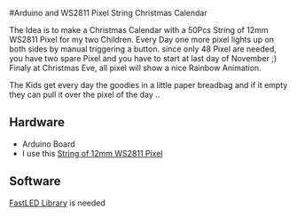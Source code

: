 #Arduino and WS2811 Pixel String Christmas Calendar

The Idea is to make a Christmas Calendar with a 50Pcs String of 12mm WS2811 Pixel for my two Children. Every Day one more pixel lights up on both sides by manual triggering a button. since only 48 Pixel are needed, you have two spare Pixel and you have to start at last day of November ;) Finaly at Christmas Eve, all pixel will show a nice Rainbow Animation.

The Kids get every day the goodies in a little paper breadbag and if it empty they can pull it over the pixel of the day ..  

## Hardware

* Arduino Board
* I use this [String of 12mm WS2811 Pixel](http://www.aliexpress.com/item/AAA-12mm-WS2811-led-pixel-module-IP68-waterproof-DC5V-full-color-RGB-string-christmas-LED-light/1022672558.html "bought at aliexpress")

## Software

[FastLED Library](http://fastled.io/ "get FastLED Library") is needed


 
